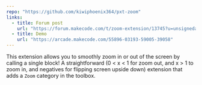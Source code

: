 ```yaml
---
repo: "https://github.com/kiwiphoenix364/pxt-zoom"
links:
  - title: Forum post
    url: "https://forum.makecode.com/t/zoom-extension/13745?u=unsignedarduino"
  - title: Demo
    url: "https://arcade.makecode.com/55896-03193-59005-39058"
---
```


This extension allows you to smoothly zoom in or out of the screen by calling a single block! A straightforward (0 \< x \< 1 for zoom out, and x > 1 to zoom in, and negatives for flipping screen upside down) extension that adds a `Zoom` category in the toolbox.
